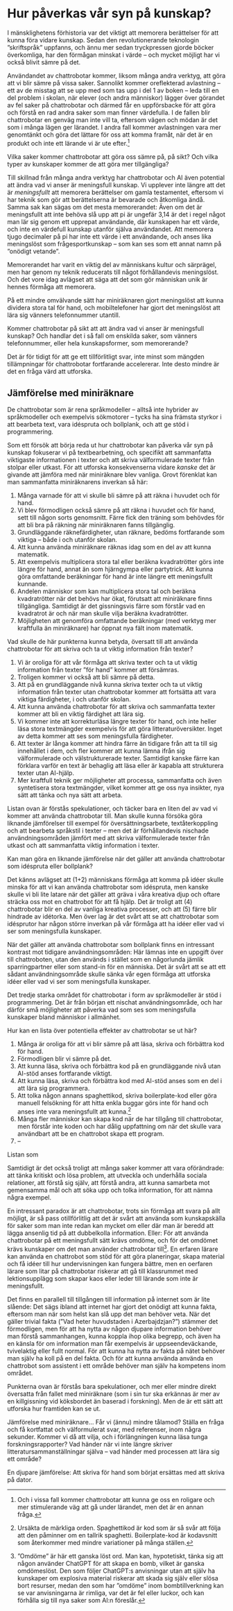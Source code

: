 # Hur påverkas vår syn på kunskap?
I mänsklighetens förhistoria var det viktigt att memorera berättelser för att kunna föra vidare kunskap. Sedan den revolutionerande teknologin ”skriftspråk” uppfanns, och ännu mer sedan tryckpressen gjorde böcker överkomliga, har den förmågan minskat i värde – och mycket möjligt har vi också blivit sämre på det.

Användandet av chattrobotar kommer, liksom många andra verktyg, att göra att vi blir sämre på vissa saker. Sannolikt kommer oreflekterad avlastning – ett av de misstag att se upp med som tas upp i del 1 av boken – leda till en del problem i skolan, när elever (och andra människor) lägger över görandet av fel saker på chattrobotar och därmed får en uppförsbacke för att göra och förstå en rad andra saker som man finner värdefulla. I de fallen blir chattrobotar en genväg man inte vill ta, eftersom vägen och mödan är det som i många lägen ger lärandet. I andra fall kommer avlastningen vara mer genomtänkt och göra det lättare för oss att komma framåt, när det är en produkt och inte ett lärande vi är ute efter.[^1]

Vilka saker kommer chattrobotar att göra oss sämre på, på sikt? Och vilka typer av kunskaper kommer de att göra mer tillgängliga?

Till skillnad från många andra verktyg har chattrobotar och AI även potential att ändra vad vi anser är meningsfull kunskap. Vi upplever inte längre att det är _meningsfullt_ att memorera berättelser om gamla testamentet, eftersom vi har teknik som gör att berättelserna är bevarade och åtkomliga ändå. Samma sak kan sägas om det mesta memorerandet: Även om det är meningsfullt att inte behöva slå upp att pi är ungefär 3,14 är det i regel något man lär sig genom ett upprepat användande, där kunskapen har ett värde, och inte en värdefull kunskap utanför själva användandet. Att memorera tjugo decimaler på pi har inte ett värde i ett användande, och anses lika meningslöst som frågesportkunskap – som kan ses som ett annat namn på ”onödigt vetande”.

Memorerandet har varit en viktig del av människans kultur och särprägel, men har genom ny teknik reducerats till något förhållandevis meningslöst. Och det vore idag avlägset att säga att det som gör människan unik är hennes förmåga att memorera.

På ett mindre omvälvande sätt har miniräknaren gjort meningslöst att kunna dividera stora tal för hand, och mobiltelefoner har gjort det meningslöst att lära sig vänners telefonnummer utantill.

Kommer chattrobotar på sikt att att ändra vad vi anser är meningsfull kunskap? Och handlar det i så fall om enskilda saker, som vänners telefonnummer, eller hela kunskapsformer, som memorerande?

Det är för tidigt för att ge ett tillförlitligt svar, inte minst som mängden tillämpningar för chattrobotar fortfarande accelererar. Inte desto mindre är det en fråga värd att utforska.

## Jämförelse med miniräknare
De chattrobotar som är rena språkmodeller – alltså inte hybrider av språkmodeller och exempelvis sökmotorer – tycks ha sina främsta styrkor i att bearbeta text, vara idéspruta och bollplank, och att ge stöd i programmering.

Som ett försök att börja reda ut hur chattrobotar kan påverka vår syn på kunskap fokuserar vi på textbearbetning, och specifikt att sammanfatta viktigaste informationen i texter och att skriva välformulerade texter från stolpar eller utkast. För att utforska konsekvenserna vidare _kanske_ det är givande att jämföra med när miniräknare blev vanliga. Grovt förenklat kan man sammanfatta miniräknarens inverkan så här:
1. Många varnade för att vi skulle bli sämre på att räkna i huvudet och för hand.
2. Vi blev förmodligen också sämre på att räkna i huvudet och för hand, sett till någon sorts genomsnitt. Färre fick den träning som behövdes för att bli bra på räkning när miniräknaren fanns tillgänglig.
3. Grundläggande räknefärdigheter, utan räknare, bedöms fortfarande som viktiga – både i och utanför skolan.
4. Att kunna använda miniräknare räknas idag som en del av att kunna matematik.
5. Att exempelvis multiplicera stora tal eller beräkna kvadratrötter görs inte längre för hand, annat än som hjärngympa eller partytrick. Att kunna göra omfattande beräkningar för hand är inte längre ett meningsfullt kunnande.
6. Andelen människor som kan multiplicera stora tal och beräkna kvadratrötter när det behövs har ökat, förutsatt att miniräknare finns tillgängliga. Samtidigt är det gissningsvis färre som förstår vad en kvadratrot är och när man skulle vilja beräkna kvadratrötter.
7. Möjligheten att genomföra omfattande beräkningar (med verktyg mer kraftfulla än miniräknare) har öppnat nya fält inom matematik.

Vad skulle de här punkterna kunna betyda, översatt till att använda chattrobotar för att skriva och ta ut viktig information från texter?
1. Vi är oroliga för att vår förmåga att skriva texter och ta ut viktig information från texter ”för hand” kommer att försämras.
2. Troligen kommer vi också att bli sämre på detta.
3. Att på en grundläggande nivå kunna skriva texter och ta ut viktig information från texter utan chattrobotar kommer att fortsätta att vara viktiga färdigheter, i och utanför skolan.
4. Att kunna använda chattrobotar för att skriva och sammanfatta texter kommer att bli en viktig färdighet att lära sig.
5. Vi kommer inte att korrekturläsa längre texter för hand, och inte heller läsa stora textmängder exempelvis för att göra litteraturöversikter. Inget av detta kommer att ses som meningsfulla färdigheter.
6. Att texter är långa kommer att hindra färre än tidigare från att ta till sig innehållet i dem, och fler kommer att kunna lämna ifrån sig välformulerade och välstrukturerade texter. Samtidigt kanske färre kan förklara varför en text är behaglig att läsa eller är kapabla att strukturera texter utan AI-hjälp.
7. Mer kraftfull teknik ger möjligheter att processa, sammanfatta och även syntetisera stora textmängder, vilket kommer att ge oss nya insikter, nya sätt att tänka och nya sätt att arbeta.

Listan ovan är förstås spekulationer, och täcker bara en liten del av vad vi kommer att använda chattrobotar till. Man skulle kunna försöka göra liknande jämförelser till exempel för översättningsarbete, textåterkoppling och att bearbeta språkstil i texter – men det är förhållandevis nischade användningsområden jämfört med att skriva välformulerade texter från utkast och att sammanfatta viktig information i texter.

Kan man göra en liknande jämförelse när det gäller att använda chattrobotar som idéspruta eller bollplank?

Det känns avlägset att (1+2) människans förmåga att komma på idéer skulle minska för att vi kan använda chattrobotar som idéspruta, men kanske skulle vi bli lite latare när det gäller att gräva i våra kreativa djup och oftare sträcka oss mot en chattrobot för att få hjälp. Det är troligt att (4) chattrobotar blir en del av vanliga kreativa processer, och att (5) färre blir hindrade av idétorka. Men över lag är det svårt att se att chattrobotar som idésprutor har någon större inverkan på vår förmåga att ha idéer eller vad vi ser som meningsfulla kunskaper.

När det gäller att använda chattrobotar som bollplank finns en intressant kontrast mot tidigare användningsområden: Här lämnas inte en uppgift över till chattroboten, utan den används i stället som en någorlunda jämlik sparringpartner eller som stand-in för en människa. Det är svårt att se att ett sådant användningsområde skulle sänka vår egen förmåga att utforska idéer eller vad vi ser som meningsfulla kunskaper.

Det tredje starka området för chattrobotar i form av språkmodeller är stöd i programmering. Det är från början ett nischat användningsområde, och har därför små möjligheter att påverka vad som ses som meningsfulla kunskaper bland människor i allmänhet.

Hur kan en lista över potentiella effekter av chattrobotar se ut här?

1. Många är oroliga för att vi blir sämre på att läsa, skriva och förbättra kod för hand.
2. Förmodligen blir vi sämre på det.
3. Att kunna läsa, skriva och förbättra kod på en grundläggande nivå utan AI-stöd anses fortfarande viktigt.
4. Att kunna läsa, skriva och förbättra kod med AI-stöd anses som en del i att lära sig programmera.
5. Att tolka någon annans spaghettikod, skriva boilerplate-kod eller göra manuell felsökning för att hitta enkla buggar görs inte för hand och anses inte vara meningsfullt att kunna.[^2]
6. Många fler människor kan skapa kod när de har tillgång till chattrobotar, men förstår inte koden och har dålig uppfattning om när det skulle vara användbart att be en chattrobot skapa ett program.
7. –

Listan som 

Samtidigt är det också troligt att många saker kommer att vara oförändrade: att tänka kritiskt och lösa problem, att utveckla och underhålla sociala relationer, att förstå sig själv, att förstå andra, att kunna samarbeta mot gemensamma mål och att söka upp och tolka information, för att nämna några exempel.

En intressant paradox är att chattrobotar, trots sin förmåga att svara på allt möjligt, är så pass otillförlitlig att det är svårt att använda som kunskapskälla för saker som man inte redan kan mycket om eller där man är beredd att lägga ansenlig tid på att dubbelkolla information. Eller: För att använda chattrobotar på ett meningsfullt sätt krävs omdöme, och för det omdömet krävs kunskaper om det man använder chattrobotar till[^3]. En erfaren lärare kan använda en chattrobot som stöd för att göra planeringar, skapa material och få idéer till hur undervisningen kan fungera bättre, men en oerfaren lärare som litar på chattrobotar riskerar att gå till klassrummet med lektionsupplägg som skapar kaos eller leder till lärande som inte är meningsfullt.

Det finns en parallell till tillgången till information på internet som är lite slående: Det sägs ibland att internet har gjort det onödigt att kunna fakta, eftersom man när som helst kan slå upp det man behöver veta. När det gäller trivial fakta (”Vad heter huvudstaden i Azerbajdzjan?”) stämmer det förmodligen, men för att ha nytta av någon djupare information behöver man förstå sammanhangen, kunna koppla ihop olika begrepp, och även ha en känsla för om information man får exempelvis är uppseendeväckande, tvivelaktig eller fullt normal. För att kunna ha nytta av fakta på nätet behöver man själv ha koll på en del fakta. Och för att kunna använda använda en chattrobot som assistent i ett område behöver man själv ha kompetens inom området.



Punkterna ovan är förstås bara spekulationer, och mer eller mindre direkt översatta från fallet med miniräknare (som i sin tur ska erkännas är mer av en killgissning vid köksbordet än baserad i forskning). Men de är ett sätt att utforska hur framtiden kan se ut.

Jämförelse med miniräknare…
Får vi (ännu) mindre tålamod? Ställa en fråga och få kortfattat och välformulerat svar, med referenser, inom några sekunder. Kommer vi då att vilja, och i förlängningen kunna läsa tunga forskningsrapporter?
Vad händer när vi inte längre skriver litteratursammanställningar själva – vad händer med processen att lära sig ett område?

En djupare jämförelse: Att skriva för hand som börjat ersättas med att skriva på dator.

[^1]:	Och i vissa fall kommer chattrobotar att kunna ge oss en roligare och mer stimulerande väg att gå under lärandet, men det är en annan fråga.

[^2]:	Ursäkta de märkliga orden. Spaghettikod är kod som är så svår att följa att den påminner om en tallrik spaghetti. Boilerplate-kod är kodavsnitt som återkommer med mindre variationer på många ställen.

[^3]:	”Omdöme” är här ett ganska löst ord. Man kan, hypotetiskt, tänka sig att någon använder ChatGPT för att skapa en bomb, vilket är ganska omdömeslöst. Den som följer ChatGPT:s anvisningar utan att själv ha kunskaper om explosiva material riskerar att skada sig själv eller slösa bort resurser, medan den som har ”omdöme” inom bombtillverkning kan se var anvisningarna är rimliga, var det är fel eller luckor, och kan förhålla sig till nya saker som AI:n föreslår.
